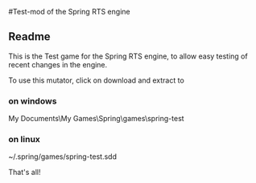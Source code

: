 #Test-mod of the Spring RTS engine

## Readme

This is the Test game for the Spring RTS engine, to allow easy testing of recent changes in the engine.


To use this mutator, click on download and extract to

### on windows
My Documents\My Games\Spring\games\spring-test

### on linux
~/.spring/games/spring-test.sdd

That's all!
